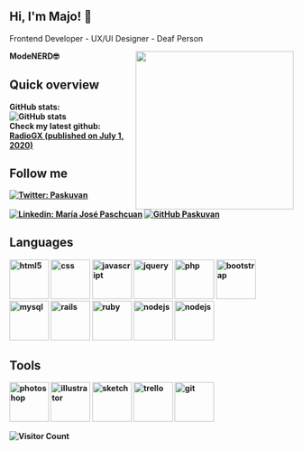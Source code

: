 <h2> Hi, I'm Majo! 🚀</h2>
<p>Frontend Developer - UX/UI Designer - Deaf Person </p>
<b>ModeNERD<b>🤓
 <img align='right' src="https://paskuvan.us/assets/images/character01.jpg" width="280" height="auto">

## Quick overview
GitHub stats:  
 ![GitHub stats](https://github-readme-stats.vercel.app/api?username=paskuvan&show_icons=true&theme=synthwave) <br>
Check my latest github: <a class="post" href="https://github.com/paskuvan/radiogx">RadioGX (published on July 1, 2020)</a>

## Follow me

[![Twitter: Paskuvan ](https://img.shields.io/twitter/follow/paskuvan?style=social)](https://twitter.com/paskuvan)
[![Linkedin: María José Paschcuan](https://img.shields.io/badge/-paskuvan-blue?style=flat-square&logo=Linkedin&logoColor=white&link=https://www.linkedin.com/in/paskuvan/)](https://www.linkedin.com/in/paskuvan/)
[![GitHub Paskuvan](https://img.shields.io/github/followers/paskuvan?label=follow&style=social)](https://github.com/paskuvan)

## Languages
<p align="left">
    <img src="https://www.vectorlogo.zone/logos/w3_html5/w3_html5-ar21.svg" width="70" alt="html5"/> 
<img src="https://www.vectorlogo.zone/logos/tailwindcss/tailwindcss-ar21.svg" alt="css" width="70"/> 
    <img src="https://www.vectorlogo.zone/logos/javascript/javascript-ar21.svg" alt="javascript" width="70"/> 
    <img src="https://www.vectorlogo.zone/logos/jquery/jquery-ar21.svg" alt="jquery" width="70"/>
    <img src="https://www.vectorlogo.zone/logos/ruby-lang/ruby-lang-ar21.svg" alt="php" width="70"/>
    <img src="https://www.vectorlogo.zone/logos/getbootstrap/getbootstrap-ar21.svg" alt="bootstrap" width="70"/> 
    <img src="https://www.vectorlogo.zone/logos/postgresql/postgresql-ar21.svg" alt="mysql" width="70"/> 
   <img src="https://www.vectorlogo.zone/logos/nodejs/nodejs-ar21.svg" alt="rails" width="70"/> 
    <img src="https://www.vectorlogo.zone/logos/git-scm/git-scm-ar21.svg" alt="ruby" width="70"/>
    <img src="https://www.vectorlogo.zone/logos/w3c_validator/w3c_validator-ar21.svg" alt="nodejs" width="70"/>
  <img src="https://www.vectorlogo.zone/logos/php/php-ar21.svg" alt="nodejs" width="70"/>
</p>

## Tools
<p align="left">
  <img src="https://www.vectorlogo.zone/logos/adobe_illustrator/adobe_illustrator-ar21.svg" alt="photoshop" width="70" />
  <img src="https://www.vectorlogo.zone/logos/sketchapp/sketchapp-ar21.svg" alt="illustrator" width="70"/> 
  <img src="https://www.vectorlogo.zone/logos/visualstudio_code/visualstudio_code-ar21.svg" alt="sketch" width="70" /> 
  <img src="https://www.vectorlogo.zone/logos/github/github-ar21.svg" alt="trello" width="70"/> 
  <img src="https://www.vectorlogo.zone/logos/trello/trello-ar21.svg" alt="git" width="70"/> 
 
</p>

![Visitor Count](https://profile-counter.glitch.me/paskuvan/count.svg)
